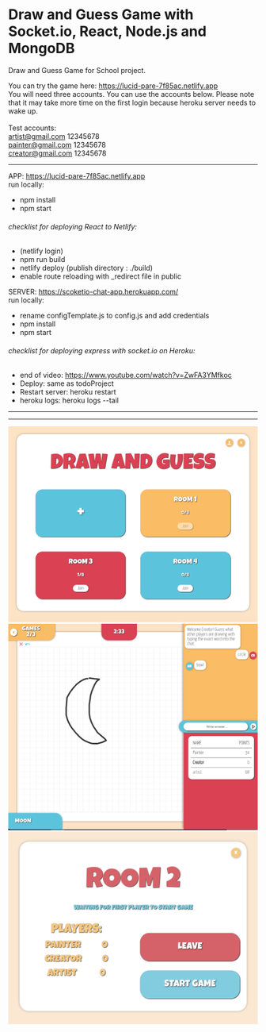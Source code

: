 # Draw and Guess Game with Socket.io, React, Node.js and MongoDB

Draw and Guess Game for School project.

You can try the game here: https://lucid-pare-7f85ac.netlify.app <br />
You will need three accounts. You can use the accounts below. Please note that it may take more time on the first login because heroku server needs to wake up. <br />
<br />
Test accounts: <br />
artist@gmail.com 12345678 <br />
painter@gmail.com 12345678 <br />
creator@gmail.com 12345678 <br />

<hr/>

APP: https://lucid-pare-7f85ac.netlify.app
<br />
run locally:
- npm install
- npm start

###### checklist for deploying React to Netlify:
- (netlify login)
- npm run build
- netlify deploy (publish directory : ./build)
- enable route reloading with _redirect file in public

SERVER: https://scoketio-chat-app.herokuapp.com/
<br />
run locally: 
- rename configTemplate.js to config.js and add credentials
- npm install
- npm start

###### checklist for deploying express with socket.io on Heroku:
- end of video: https://www.youtube.com/watch?v=ZwFA3YMfkoc
- Deploy: same as todoProject
- Restart server: heroku restart
- heroku logs: heroku logs --tail
<hr/>

<hr/>

<img src="https://github.com/Kersic/DrawAndGuessGame/blob/master/screenshots/Screenshot3.png" width="600">
<img src="https://github.com/Kersic/DrawAndGuessGame/blob/master/screenshots/Screenshot2.png" width="600">
<img src="https://github.com/Kersic/DrawAndGuessGame/blob/master/screenshots/Screenshot1.png" width="600">
